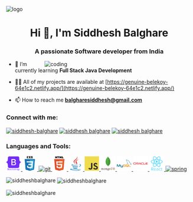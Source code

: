 ![logo]("https://www.canva.com/design/DAGXmGVzudI/shtivagCtlX-K2z4Zi6AiA/edit?utm_content=DAGXmGVzudI&utm_campaign=designshare&utm_medium=link2&utm_source=sharebutton")
<h1 align="center">Hi 👋, I'm Siddhesh Balghare</h1>
<h3 align="center">A passionate Software developer from India</h3>
<img align="right" alt="coding" width="400" src="https://avatars.githubusercontent.com/u/98033403?v=4">

- 🌱 I’m currently learning **Full Stack Java Development**

- 👨‍💻 All of my projects are available at [https://genuine-belekoy-64e1c2.netlify.app/](https://genuine-belekoy-64e1c2.netlify.app/)

- 📫 How to reach me **balgharesiddhesh@gmail.com**

<h3 align="left">Connect with me:</h3>
<p align="left">
<a href="https://linkedin.com/in/siddhesh-balghare-157023236" target="blank"><img align="center" src="https://raw.githubusercontent.com/rahuldkjain/github-profile-readme-generator/master/src/images/icons/Social/linked-in-alt.svg" alt="siddhesh-balghare" height="30" width="40" /></a>
<a href="https://www.facebook.com/siddhesh.balghare.56" target="blank"><img align="center" src="https://raw.githubusercontent.com/rahuldkjain/github-profile-readme-generator/master/src/images/icons/Social/facebook.svg" alt="siddhesh balghare" height="30" width="40" /></a>
<a href="https://www.instagram.com/siddhesh.balghare.56" target="blank"><img align="center" src="https://raw.githubusercontent.com/rahuldkjain/github-profile-readme-generator/master/src/images/icons/Social/instagram.svg" alt="siddhesh balghare" height="30" width="40" /></a>
</p>

<h3 align="left">Languages and Tools:</h3>
<p align="left"> <a href="https://getbootstrap.com" target="_blank" rel="noreferrer"> <img src="https://raw.githubusercontent.com/devicons/devicon/master/icons/bootstrap/bootstrap-plain-wordmark.svg" alt="bootstrap" width="40" height="40"/> </a> <a href="https://www.w3schools.com/css/" target="_blank" rel="noreferrer"> <img src="https://raw.githubusercontent.com/devicons/devicon/master/icons/css3/css3-original-wordmark.svg" alt="css3" width="40" height="40"/> </a> <a href="https://git-scm.com/" target="_blank" rel="noreferrer"> <img src="https://www.vectorlogo.zone/logos/git-scm/git-scm-icon.svg" alt="git" width="40" height="40"/> </a> <a href="https://www.w3.org/html/" target="_blank" rel="noreferrer"> <img src="https://raw.githubusercontent.com/devicons/devicon/master/icons/html5/html5-original-wordmark.svg" alt="html5" width="40" height="40"/> </a> <a href="https://www.java.com" target="_blank" rel="noreferrer"> <img src="https://raw.githubusercontent.com/devicons/devicon/master/icons/java/java-original.svg" alt="java" width="40" height="40"/> </a> <a href="https://developer.mozilla.org/en-US/docs/Web/JavaScript" target="_blank" rel="noreferrer"> <img src="https://raw.githubusercontent.com/devicons/devicon/master/icons/javascript/javascript-original.svg" alt="javascript" width="40" height="40"/> </a> <a href="https://www.mongodb.com/" target="_blank" rel="noreferrer"> <img src="https://raw.githubusercontent.com/devicons/devicon/master/icons/mongodb/mongodb-original-wordmark.svg" alt="mongodb" width="40" height="40"/> </a> <a href="https://www.mysql.com/" target="_blank" rel="noreferrer"> <img src="https://raw.githubusercontent.com/devicons/devicon/master/icons/mysql/mysql-original-wordmark.svg" alt="mysql" width="40" height="40"/> </a> <a href="https://www.oracle.com/" target="_blank" rel="noreferrer"> <img src="https://raw.githubusercontent.com/devicons/devicon/master/icons/oracle/oracle-original.svg" alt="oracle" width="40" height="40"/> </a> <a href="https://reactjs.org/" target="_blank" rel="noreferrer"> <img src="https://raw.githubusercontent.com/devicons/devicon/master/icons/react/react-original-wordmark.svg" alt="react" width="40" height="40"/> </a> <a href="https://spring.io/" target="_blank" rel="noreferrer"> <img src="https://www.vectorlogo.zone/logos/springio/springio-icon.svg" alt="spring" width="40" height="40"/> </a> </p>

<p><img align="left" src="https://github-readme-stats.vercel.app/api/top-langs?username=siddheshbalghare&show_icons=true&locale=en&layout=compact" alt="siddheshbalghare" /></p>

<p>&nbsp;<img align="center" src="https://github-readme-stats.vercel.app/api?username=siddheshbalghare&show_icons=true&locale=en" alt="siddheshbalghare" /></p>

<p><img align="center" src="https://github-readme-streak-stats.herokuapp.com/?user=siddheshbalghare&" alt="siddheshbalghare" /></p>
